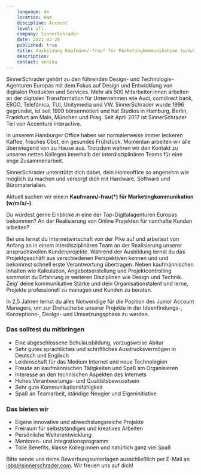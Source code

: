 ```yaml
---
    language: de
    location: Ham
    discipline: Account
    level: all
    company: SinnerSchrader
    date: 2021-02-26
    published: true
    title: Ausbildung Kaufmann/-frau* für Marketingkommunikation (w/m/x/–)
    description: 
    contact: annika
---
```


SinnerSchrader gehört zu den führenden Design- und Technologie-Agenturen Europas mit dem Fokus auf Design und Entwicklung von digitalen Produkten und Services. Mehr als 500 Mitarbeiter:innen arbeiten an der digitalen Transformation für Unternehmen wie Audi, comdirect bank, ERGO, Telefónica, TUI, Unitymedia und VW. SinnerSchrader wurde 1996 gegründet, ist seit 1999 börsennotiert und hat Studios in Hamburg, Berlin, Frankfurt am Main, München und Prag. Seit April 2017 ist SinnerSchrader Teil von Accenture Interactive.

In unserem Hamburger Office haben wir normalerweise immer leckeren Kaffee, frisches Obst, ein gesundes Frühstück. Momentan arbeiten wir alle überwiegend von zu Hause aus. Trotzdem wahren wir den Kontakt zu unseren netten Kollegen innerhalb der interdisziplinären Teams für eine enge Zusammenarbeit.

SinnerSchrader unterstützt dich dabei, dein Homeoffice so angenehm wie möglich zu machen und versorgt dich mit Hardware, Software und Büromaterialien.

Aktuell suchen wir eine:n **Kaufmann/-frau(*) für Marketingkommunikation (w/m/x/–)**.

Du würdest gerne Einblicke in eine der Top-Digitalagenturen Europas bekommen? An der Realisierung von Online Projekten für namhafte Kunden arbeiten?

Bei uns lernst du Internetwirtschaft von der Pike auf und arbeitest von Anfang an in einem interdisziplinären Team an der Realisierung unserer anspruchsvollen Kundenprojekte. Während der Ausbildung lernst du das Projektgeschäft aus verschiedenen Perspektiven kennen und und bekommst schnell erste Verantwortung übertragen. Neben kaufmännischen Inhalten wie Kalkulation, Angebotserstellung und Projektcontrolling sammelst du Erfahrung in weiteren Disziplinen wie Design und Technik. Zeig’ deine kommunikative Stärke und dein Organisationstalent und lerne, Projekte professionell zu managen und Kunden zu beraten. 

In 2,5 Jahren lernst du alles Notwendige für die Position des Junior Account Managers, um zur Drehscheibe unserer Projekte in der Ideenfindungs-, Konzeptions-, Design- und Umsetzungsphase zu werden. 
 
### Das solltest du mitbringen

- Eine abgeschlossene Schulausbildung, vorzugsweise Abitur
- Sehr gutes sprachliches und schriftliches Ausdrucksvermögen in Deutsch und Englisch
- Leidenschaft für das Medium Internet und neue Technologien
- Freude an kaufmännischen Tätigkeiten und Spaß am Organisieren
- Interesse an den technischen Aspekten des Internets
- Hohes Verantwortungs- und Qualitätsbewusstsein
- Sehr gute Kommunikationsfähigkeit
- Spaß an Teamarbeit, ständige Neugier und Eigeninitiative
 
### Das bieten wir

- Eigene innovative und abwechslungsreiche Projekte
- Freiraum für selbstständiges und kreatives Arbeiten
- Persönliche Weiterentwicklung
- Mentoren- und Integrationsprogramm
- Tolle Benefits, klasse Kolleg:innen und natürlich ganz viel Spaß
 
Bitte sende uns deine Bewerbungsunterlagen ausschließlich per E-Mail an <jobs@sinnerschrader.com>. Wir freuen uns auf dich!
